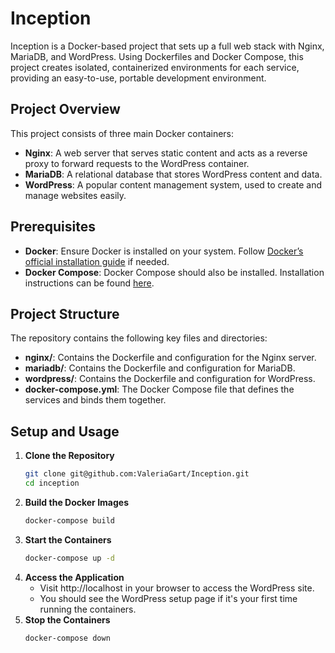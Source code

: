 # Inception

Inception is a Docker-based project that sets up a full web stack with Nginx, MariaDB, and WordPress. Using Dockerfiles and Docker Compose, this project creates isolated, containerized environments for each service, providing an easy-to-use, portable development environment.

## Project Overview

This project consists of three main Docker containers:

- **Nginx**: A web server that serves static content and acts as a reverse proxy to forward requests to the WordPress container.
- **MariaDB**: A relational database that stores WordPress content and data.
- **WordPress**: A popular content management system, used to create and manage websites easily.

## Prerequisites

- **Docker**: Ensure Docker is installed on your system. Follow [Docker’s official installation guide](https://docs.docker.com/get-docker/) if needed.
- **Docker Compose**: Docker Compose should also be installed. Installation instructions can be found [here](https://docs.docker.com/compose/install/).

## Project Structure

The repository contains the following key files and directories:

- **nginx/**: Contains the Dockerfile and configuration for the Nginx server.
- **mariadb/**: Contains the Dockerfile and configuration for MariaDB.
- **wordpress/**: Contains the Dockerfile and configuration for WordPress.
- **docker-compose.yml**: The Docker Compose file that defines the services and binds them together.

## Setup and Usage

1. **Clone the Repository**  
   ```bash
   git clone git@github.com:ValeriaGart/Inception.git 
   cd inception
2. **Build the Docker Images**
   ```bash
   docker-compose build
3. **Start the Containers**
   ```bash
   docker-compose up -d
4. **Access the Application**
   - Visit http://localhost in your browser to access the WordPress site.
   - You should see the WordPress setup page if it's your first time running the containers.
5. **Stop the Containers**
   ```bash
   docker-compose down
